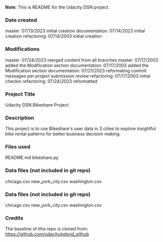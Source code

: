 **Note**: 
This is README for the Udacity DSN project.

### Date created
master: 07/13/2023 initial creation
documentation: 07/14/2023 initial creation
refactoring: 07/14/2003 initial creation

### Modifications
master: 07/24/2023 merged content from all branches
master: 07/17/2003 added the Modification section
documentation: 07/17/2003 added the Modification section
documentation: 07/21/2023 reformating commit messages per project submission review
refactoring: 07/17/2003 initial checkin
refactoring: 07/24/2023 reformatted

### Project Title
Udacity DSN Bikeshare Project

### Description
This project is to use Bikeshare's user data in 3 cities to explore insightful bike rental patterns for better business decision making.

### Files used
README.md
bikeshare.py

### Data files (not included in git repo)
chicago.csv
new_york_city.csv
washington.csv

### Data files (not included in git repo)
chicago.csv
new_york_city.csv
washington.csv

### Credits
The baseline of this repo is cloned from:
 https://github.com/udacity/pdsnd_github 
